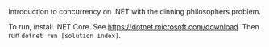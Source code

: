 Introduction to concurrency on .NET with the dinning philosophers problem.

To run, install .NET Core. See https://dotnet.microsoft.com/download. Then run `dotnet run [solution index]`. 
